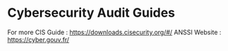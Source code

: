 # Cybersecurity Audit Guides

For more CIS Guide : https://downloads.cisecurity.org/#/
ANSSI Website : https://cyber.gouv.fr/
